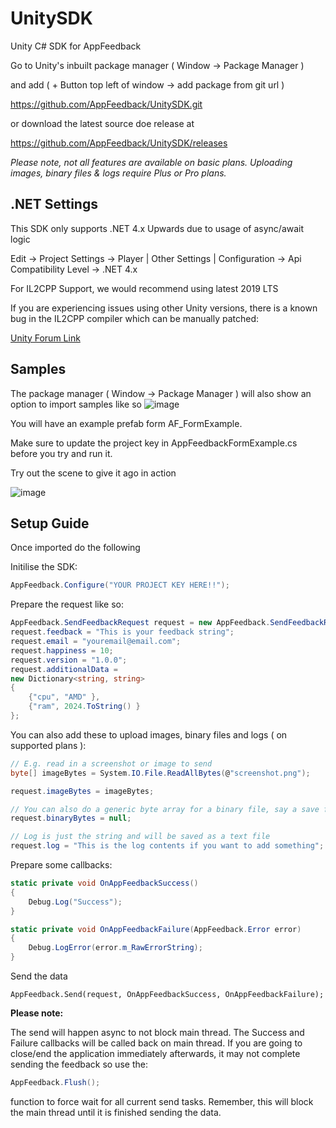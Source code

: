 # UnitySDK
Unity C# SDK for AppFeedback

Go to Unity's inbuilt package manager ( Window -> Package Manager )

and add ( + Button top left of window -> add package from git url )

https://github.com/AppFeedback/UnitySDK.git

or download the latest source doe release at

https://github.com/AppFeedback/UnitySDK/releases

_Please note, not all features are available on basic plans. Uploading images, binary files & logs require Plus or Pro plans._

## .NET Settings
This SDK only supports .NET 4.x Upwards due to usage of async/await logic

Edit -> Project Settings -> Player | Other Settings | Configuration ->  Api Compatibility Level -> .NET 4.x

For IL2CPP Support, we would recommend using latest 2019 LTS

If you are experiencing issues using other Unity versions, there is a known bug in the IL2CPP compiler which can be manually patched:

[Unity Forum Link](https://forum.unity.com/threads/il2cpp-failing-in-windows-machine.891436/#post-5944052)

## Samples
The package manager ( Window -> Package Manager ) will also show an option to import samples like so
![image](https://user-images.githubusercontent.com/8695457/120478663-01136300-c3a5-11eb-8603-fb86ea14b11b.png)

You will have an example prefab form AF_FormExample. 

Make sure to update the project key in AppFeedbackFormExample.cs before you try and run it.

Try out the scene to give it ago in action

![image](https://user-images.githubusercontent.com/8695457/120478534-dcb78680-c3a4-11eb-8690-d654e5f48295.png)

## Setup Guide
Once imported do the following

Initilise the SDK:
```c#
AppFeedback.Configure("YOUR PROJECT KEY HERE!!");
```

Prepare the request like so:
```c#
AppFeedback.SendFeedbackRequest request = new AppFeedback.SendFeedbackRequest();
request.feedback = "This is your feedback string";
request.email = "youremail@email.com";
request.happiness = 10;
request.version = "1.0.0";
request.additionalData =
new Dictionary<string, string>
{
    {"cpu", "AMD" },
    {"ram", 2024.ToString() }
};
```

You can also add these to upload images, binary files and logs ( on supported plans ):
```c#
// E.g. read in a screenshot or image to send
byte[] imageBytes = System.IO.File.ReadAllBytes(@"screenshot.png");

request.imageBytes = imageBytes;

// You can also do a generic byte array for a binary file, say a save file
request.binaryBytes = null;

// Log is just the string and will be saved as a text file
request.log = "This is the log contents if you want to add something";
```

Prepare some callbacks:
```c#
static private void OnAppFeedbackSuccess()
{
    Debug.Log("Success");
}

static private void OnAppFeedbackFailure(AppFeedback.Error error)
{
    Debug.LogError(error.m_RawErrorString);
}
```
Send the data     
```
AppFeedback.Send(request, OnAppFeedbackSuccess, OnAppFeedbackFailure);
```

**Please note:**

The send will happen async to not block main thread. The Success and Failure callbacks will be called back on main thread.
If you are going to close/end the application immediately afterwards, it may not complete sending the feedback so use the:

```c#
AppFeedback.Flush();
```
function to force wait for all current send tasks. Remember, this will block the main thread until it is finished sending the data.
